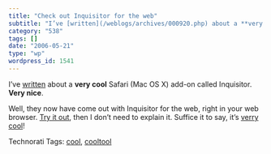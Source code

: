 ```yaml
---
title: "Check out Inquisitor for the web"
subtitle: "I’ve [written](/weblogs/archives/000920.php) about a **very cool** Safari (Mac OS X) add-on called I..."
category: "538"
tags: []
date: "2006-05-21"
type: "wp"
wordpress_id: 1541
---
```

I’ve [written](/weblogs/archives/000920.php) about a **very cool** Safari (Mac OS X) add-on called Inquisitor. **Very nice**.

Well, they now have come out with Inquisitor for the web, right in your web browser. [Try it out](http://www.inquisitorx.com/beta/), then I don’t need to explain it. Suffice it to say, it’s [verry cool](http://www.inquisitorx.com/beta/)!

Technorati Tags: [cool](http://www.technorati.com/tag/cool), [cooltool](http://www.technorati.com/tag/cooltool)